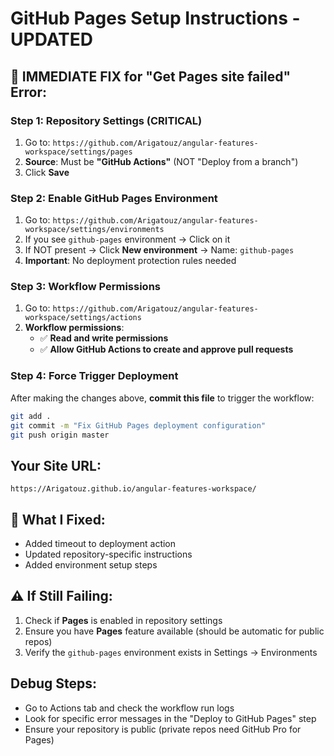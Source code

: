 # GitHub Pages Setup Instructions - UPDATED

## 🚨 IMMEDIATE FIX for "Get Pages site failed" Error:

### Step 1: Repository Settings (CRITICAL)
1. Go to: `https://github.com/Arigatouz/angular-features-workspace/settings/pages`
2. **Source**: Must be **"GitHub Actions"** (NOT "Deploy from a branch")
3. Click **Save**

### Step 2: Enable GitHub Pages Environment
1. Go to: `https://github.com/Arigatouz/angular-features-workspace/settings/environments`
2. If you see `github-pages` environment → Click on it
3. If NOT present → Click **New environment** → Name: `github-pages`
4. **Important**: No deployment protection rules needed

### Step 3: Workflow Permissions
1. Go to: `https://github.com/Arigatouz/angular-features-workspace/settings/actions`
2. **Workflow permissions**:
   - ✅ **Read and write permissions**
   - ✅ **Allow GitHub Actions to create and approve pull requests**

### Step 4: Force Trigger Deployment
After making the changes above, **commit this file** to trigger the workflow:

```bash
git add .
git commit -m "Fix GitHub Pages deployment configuration"
git push origin master
```

## Your Site URL:
`https://Arigatouz.github.io/angular-features-workspace/`

## 🔧 What I Fixed:
- Added timeout to deployment action
- Updated repository-specific instructions
- Added environment setup steps

## ⚠️ If Still Failing:
1. Check if **Pages** is enabled in repository settings
2. Ensure you have **Pages** feature available (should be automatic for public repos)
3. Verify the `github-pages` environment exists in Settings → Environments

## Debug Steps:
- Go to Actions tab and check the workflow run logs
- Look for specific error messages in the "Deploy to GitHub Pages" step
- Ensure your repository is public (private repos need GitHub Pro for Pages)